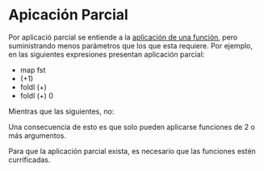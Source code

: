 Apicación Parcial
=================

Por aplicació parcial se entiende a la [aplicación de una función](aplicacion.md), pero suministrando menos parámetros que los que esta requiere. Por ejemplo, en las siguientes expresiones presentan aplicación parcial:

-   map fst
-   (+1)
-   foldl (+)
-   foldl (+) 0

Mientras que las siguientes, no:

Una consecuencia de esto es que solo pueden aplicarse funciones de 2 o más argumentos.

Para que la aplicación parcial exista, es necesario que las funciones estén currificadas.
